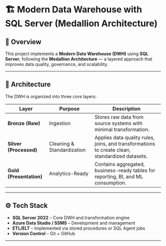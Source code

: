 # 🏗️ Modern Data Warehouse with SQL Server (Medallion Architecture)

## 📘 Overview  
This project implements a **Modern Data Warehouse (DWH)** using **SQL Server**, following the **Medallion Architecture** — a layered approach that improves data quality, governance, and scalability.

---

## 🧱 Architecture  
The DWH is organized into three core layers:

| Layer | Purpose | Description |
|-------|----------|-------------|
| **Bronze (Raw)** | Ingestion | Stores raw data from source systems with minimal transformation. |
| **Silver (Processed)** | Cleaning & Standardization | Applies data quality rules, joins, and transformations to create clean, standardized datasets. |
| **Gold (Presentation)** | Analytics-Ready | Contains aggregated, business-ready tables for reporting, BI, and ML consumption. |

---

## ⚙️ Tech Stack  
- **SQL Server 2022** – Core DWH and transformation engine  
- **Azure Data Studio / SSMS** – Development and management  
- **ETL/ELT** – Implemented via stored procedures or SQL Agent jobs  
- **Version Control** – Git + GitHub  

---
